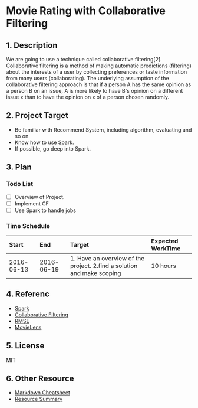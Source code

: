 # Movie Rating with Collaborative Filtering

## 1. Description
We are going to use a technique called collaborative filtering[2]. Collaborative filtering is a method of making automatic predictions (filtering) about the interests of a user by collecting preferences or taste information from many users (collaborating). The underlying assumption of the collaborative filtering approach is that if a person A has the same opinion as a person B on an issue, A is more likely to have B's opinion on a different issue x than to have the opinion on x of a person chosen randomly.

## 2. Project Target
- Be familiar with Recommend System, including algorithm, evaluating and so on.
- Know how to use Spark.
- If possible, go deep into Spark.

## 3. Plan

### Todo List
- [ ] Overview of Project.
- [ ] Implement CF
- [ ] Use Spark to handle jobs

### Time Schedule
|  Start     |  End        |  Target           | Expected WorkTime|
| :--------- |:----------- | :---------------- | :---------------| 
| 2016-06-13 | 2016-06-19  | 1. Have an overview of the project.  2.find a solution and make scoping|  10 hours  |




## 4. Referenc
* [Spark](http://spark.apache.org)
* [Collaborative Filtering](https://en.wikipedia.org/wiki/Collaborative_filtering)
* [RMSE](https://en.wikipedia.org/wiki/Root-mean-square_deviation)
* [MovieLens](http://grouplens.org/datasets/movielens/)

## 5. License
MIT

## 6. Other Resource
- [Markdown Cheatsheet](https://github.com/adam-p/markdown-here/wiki/Markdown-Cheatsheet#headers)
- [Resource Summary](./Resource.md)